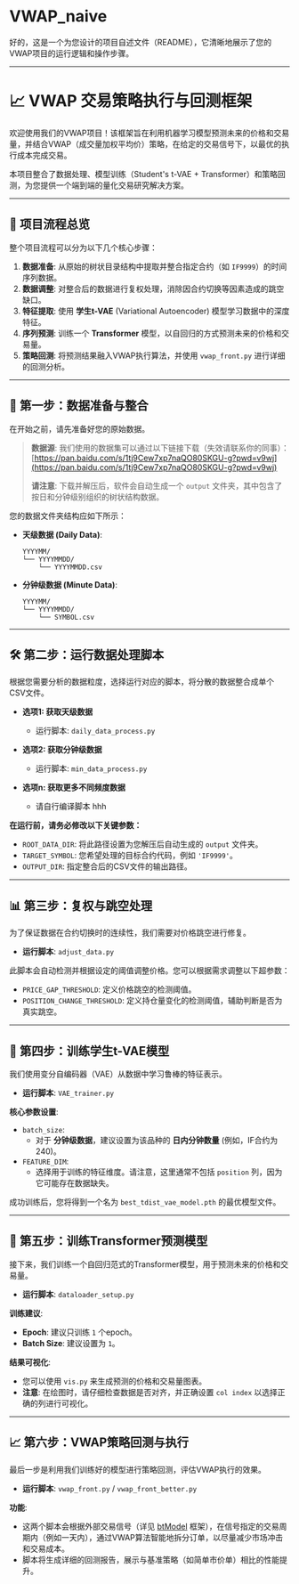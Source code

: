 # VWAP_naive
好的，这是一个为您设计的项目自述文件（README），它清晰地展示了您的VWAP项目的运行逻辑和操作步骤。

---

# 📈 VWAP 交易策略执行与回测框架

欢迎使用我们的VWAP项目！该框架旨在利用机器学习模型预测未来的价格和交易量，并结合VWAP（成交量加权平均价）策略，在给定的交易信号下，以最优的执行成本完成交易。

本项目整合了数据处理、模型训练（Student's t-VAE + Transformer）和策略回测，为您提供一个端到端的量化交易研究解决方案。

---

## 🚀 项目流程总览

整个项目流程可以分为以下几个核心步骤：

1.  **数据准备**: 从原始的树状目录结构中提取并整合指定合约（如 `IF9999`）的时间序列数据。
2.  **数据调整**: 对整合后的数据进行复权处理，消除因合约切换等因素造成的跳空缺口。
3.  **特征提取**: 使用 **学生t-VAE** (Variational Autoencoder) 模型学习数据中的深度特征。
4.  **序列预测**: 训练一个 **Transformer** 模型，以自回归的方式预测未来的价格和交易量。
5.  **策略回测**: 将预测结果融入VWAP执行算法，并使用 `vwap_front.py` 进行详细的回测分析。

---

## 📂 第一步：数据准备与整合

在开始之前，请先准备好您的原始数据。

> **数据源**: 我们使用的数据集可以通过以下链接下载（失效请联系你的同事）：
> [https://pan.baidu.com/s/1tj9Cew7xp7naQO80SKGU-g?pwd=v9wj](https://pan.baidu.com/s/1tj9Cew7xp7naQO80SKGU-g?pwd=v9wj)
>
> **请注意**: 下载并解压后，软件会自动生成一个 `output` 文件夹，其中包含了按日和分钟级别组织的树状结构数据。

您的数据文件夹结构应如下所示：

* **天级数据 (Daily Data)**:
    ```
    YYYYMM/
    └── YYYYMMDD/
        └── YYYYMMDD.csv
    ```
* **分钟级数据 (Minute Data)**:
    ```
    YYYYMM/
    └── YYYYMMDD/
        └── SYMBOL.csv
    ```

---

## 🛠️ 第二步：运行数据处理脚本

根据您需要分析的数据粒度，选择运行对应的脚本，将分散的数据整合成单个CSV文件。

* **选项1: 获取天级数据**
    * 运行脚本: `daily_data_process.py`

* **选项2: 获取分钟级数据**
    * 运行脚本: `min_data_process.py`

* **选项n: 获取更多不同频度数据**
    * 请自行编译脚本 hhh

**在运行前，请务必修改以下关键参数：**

* `ROOT_DATA_DIR`: 将此路径设置为您解压后自动生成的 `output` 文件夹。
* `TARGET_SYMBOL`: 您希望处理的目标合约代码，例如 `'IF9999'`。
* `OUTPUT_DIR`: 指定整合后的CSV文件的输出路径。

---

## 📊 第三步：复权与跳空处理

为了保证数据在合约切换时的连续性，我们需要对价格跳空进行修复。

* **运行脚本**: `adjust_data.py`

此脚本会自动检测并根据设定的阈值调整价格。您可以根据需求调整以下超参数：

* `PRICE_GAP_THRESHOLD`: 定义价格跳空的检测阈值。
* `POSITION_CHANGE_THRESHOLD`: 定义持仓量变化的检测阈值，辅助判断是否为真实跳空。

---

## 🧠 第四步：训练学生t-VAE模型

我们使用变分自编码器（VAE）从数据中学习鲁棒的特征表示。

* **运行脚本**: `VAE_trainer.py`

**核心参数设置**:

* `batch_size`:
    * 对于 **分钟级数据**，建议设置为该品种的 **日内分钟数量** (例如，IF合约为240)。
* `FEATURE_DIM`:
    * 选择用于训练的特征维度。请注意，这里通常不包括 `position` 列，因为它可能存在数据缺失。

成功训练后，您将得到一个名为 `best_tdist_vae_model.pth` 的最优模型文件。

---

## 🤖 第五步：训练Transformer预测模型

接下来，我们训练一个自回归范式的Transformer模型，用于预测未来的价格和交易量。

* **运行脚本**: `dataloader_setup.py`

**训练建议**:

* **Epoch**: 建议只训练 `1` 个epoch。
* **Batch Size**: 建议设置为 `1`。

**结果可视化**:

* 您可以使用 `vis.py` 来生成预测的价格和交易量图表。
* **注意**: 在绘图时，请仔细检查数据是否对齐，并正确设置 `col index` 以选择正确的列进行可视化。

---

## 📈 第六步：VWAP策略回测与执行

最后一步是利用我们训练好的模型进行策略回测，评估VWAP执行的效果。

* **运行脚本**: `vwap_front.py` / `vwap_front_better.py`

**功能**:

* 这两个脚本会根据外部交易信号（详见 [btModel](https://github.com/SEObacktest/btModel) 框架），在信号指定的交易周期内（例如一天内），通过VWAP算法智能地拆分订单，以尽量减少市场冲击和交易成本。
* 脚本将生成详细的回测报告，展示与基准策略（如简单市价单）相比的性能提升。
